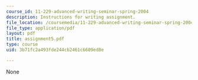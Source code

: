 ```yaml
---
course_id: 11-229-advanced-writing-seminar-spring-2004
description: Instructions for writing assignment.
file_location: /coursemedia/11-229-advanced-writing-seminar-spring-2004/3b71fc2a493fde244cb2461c6609ed8e_assignment5.pdf
file_type: application/pdf
layout: pdf
title: assignment5.pdf
type: course
uid: 3b71fc2a493fde244cb2461c6609ed8e

---
```

None